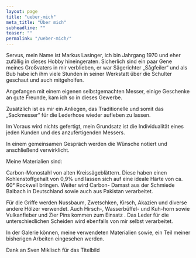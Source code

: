 ```yaml
---
layout: page
title: "ueber-mich"
meta_title: "Über mich"
subheadline: ""
teaser: ""
permalink: "/ueber-mich/"
---
```

Servus, mein Name ist Markus Lasinger, ich bin Jahrgang 1970 und eher zufällig in dieses Hobby hineingeraten.
Sicherlich sind ein paar Gene meines Großvaters in mir verblieben, er war Sägerichter „Sågfeiler“ und als Bub habe ich ihm viele Stunden in seiner Werkstatt über die Schulter geschaut und auch mitgeholfen.

Angefangen mit einem eigenen selbstgemachten Messer,  einige Geschenke an gute Freunde, kam ich so in dieses Gewerbe.

Zusätzlich ist es mir ein Anliegen, das Traditionelle und somit das „Sackmesser“ für die Lederhose wieder aufleben zu lassen.

Im Voraus wird nichts gefertigt, mein Grundsatz ist die Individualität eines jeden Kunden und des anzufertigenden Messers.

In einem gemeinsamen Gespräch werden die Wünsche notiert und anschließend verwirklicht.

Meine Materialien sind:

Carbon-Monostahl von alten Kreissägeblättern. Diese haben einen Kohlenstoffgehalt von 0,9% und lassen sich auf eine ideale Härte von ca. 60° Rockwell bringen.
Weiter wird Carbon- Damast aus der Schmiede Balbach in Deutschland sowie auch aus Pakistan verarbeitet.

Für die Griffe werden Nussbaum, Zwetschken, Kirsch, Akazien und diverse andere Hölzer verwendet.
Auch Hirsch-, Wasserbüffel- und Kuh-horn sowie Vulkanfieber und Zier Pins kommen zum Einsatz .
Das Leder für die unterschiedlichen Scheiden wird ebenfalls von mir selbst verarbeitet.

In der Galerie können, meine verwendeten Materialien sowie, ein Teil meiner bisherigen Arbeiten eingesehen werden.

Dank an Sven Miklisch für das Titelbild

